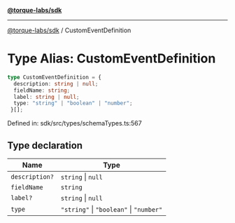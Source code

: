 [**@torque-labs/sdk**](../README.md)

***

[@torque-labs/sdk](../README.md) / CustomEventDefinition

# Type Alias: CustomEventDefinition

```ts
type CustomEventDefinition = {
  description: string | null;
  fieldName: string;
  label: string | null;
  type: "string" | "boolean" | "number";
 }[];
```

Defined in: sdk/src/types/schemaTypes.ts:567

## Type declaration

| Name | Type |
| ------ | ------ |
| `description?` | `string` \| `null` |
| `fieldName` | `string` |
| `label?` | `string` \| `null` |
| `type` | `"string"` \| `"boolean"` \| `"number"` |
